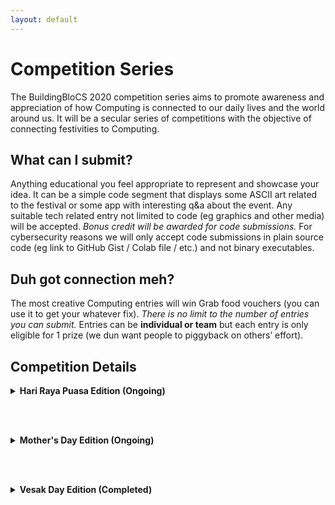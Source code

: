 ```yaml
---
layout: default
---
```


# Competition Series

The BuildingBloCS 2020 competition series aims to promote awareness and appreciation of how Computing is connected to our daily lives and the world around us. It will be a secular series of competitions with the objective of connecting festivities to Computing.

## What can I submit?

Anything educational you feel appropriate to represent and showcase your idea. It can be a simple code segment that displays some ASCII art related to the festival or some app with interesting q&a about the event. Any suitable tech related entry not limited to code (eg graphics and other media) will be accepted. *Bonus credit will be awarded for code submissions.* For cybersecurity reasons we will only accept code submissions in plain source code (eg link to GitHub Gist / Colab file / etc.) and not binary executables.

## Duh got connection meh?

The most creative Computing entries will win Grab food vouchers (you can use it to get your whatever fix). *There is no limit to the number of entries you can submit.* Entries can be **individual or team** but each entry is only eligible for 1 prize (we dun want people to piggyback on others’ effort).


## Competition Details

<div>
<details>
<summary><strong>Hari Raya Puasa Edition (Ongoing)</strong></summary><br>

We are excited (again) to announce BuildingBloCS 2020 competition series Hari Raya Puasa edition! Hari Raya Puasa this year falls on Sun 24 May 2020 and thus Mon 25 May 2020 is a public holiday in lieu!<br><br>

Anytime from now until <strong>2359 Mon 25 May</strong>, submit your entries <strong><a href="https://tinyurl.com/bbcs20compharirayapuasasubmit">here.</a></strong><br>

<em>Remember to allow public view access if you are sharing a Google Drive link.</em><br>

<a class="btn" href="https://tinyurl.com/bbcs20compharirayapuasa">Details</a>

</details>

<br><br>
<!----->

<details>
<summary><strong>Mother's Day Edition (Ongoing)</strong></summary><br>

We are excited (again again) to announce BuildingBloCS 2020 competition series Mother’s Day edition!<br><br>

Mother’s Day happens every second Sunday in May and this year it is on Sun 10 May 2020!
Head over to <strong><a href="https://en.wikipedia.org/wiki/Mother%27s_Day">Mother's Day</a></strong> to find out more about its origin. <br><br>

Anytime from now until <strong>2359 Sun 10 May</strong>, submit <strong><a href="https://tinyurl.com/bbcs20compmotherssubmit">here.</a></strong><br>

<em>Remember to allow public view access if you are sharing a Google Drive link.</em><br>

<a class="btn" href="https://tinyurl.com/bbcs20compmothers">Details</a>

</details>

<br><br>
<!----->

<details>
<summary><strong>Vesak Day Edition (Completed)</strong></summary><br>

We have a winner for our first BuildingBloCS 2020 competition series - Vesak Day edition! <br><br>

Congrats to <strong>Mr Chen Jing De Isaac</strong> of Dunman High School who came out with an interesting competitive programming task on lantern ignition, one of Vesak Day's festival activities. He also contributed a dynamic programming solution using the computer language Go.<br><br>

You can access his entry <strong><a href="https://github.com/Iscaraca/codetask-Go/tree/master/vesakday">here.</a></strong><br><br>

Mr Chen has won for himself a $15 Grab food voucher (already sent to his email address) for him to get his bbt fix instantly!
<br></details>
</div>
